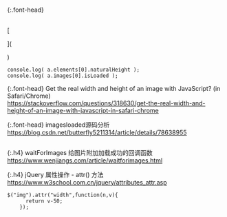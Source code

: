 ```note
```

{:.font-head}

<br>[

](

)
```tip
console.log( a.elements[0].naturalHeight );
console.log( a.images[0].isLoaded );
```

{:.font-head}
Get the real width and height of an image with JavaScript? (in Safari/Chrome)
<br>[
https://stackoverflow.com/questions/318630/get-the-real-width-and-height-of-an-image-with-javascript-in-safari-chrome
](
https://stackoverflow.com/questions/318630/get-the-real-width-and-height-of-an-image-with-javascript-in-safari-chrome
)

{:.font-head}
imagesloaded源码分析
<br>[
https://blog.csdn.net/butterfly5211314/article/details/78638955
](
https://blog.csdn.net/butterfly5211314/article/details/78638955
)
```tip
```

{:.h4}
waitForImages 给图片附加加载成功的回调函数
<br>[
https://www.wenjiangs.com/article/waitforimages.html
](
https://www.wenjiangs.com/article/waitforimages.html
)

{:.h4}
jQuery 属性操作 - attr() 方法
<br>[
https://www.w3school.com.cn/jquery/attributes_attr.asp
](
https://www.w3school.com.cn/jquery/attributes_attr.asp
)
```tip
$("img").attr("width",function(n,v){
      return v-50;
    });
```
